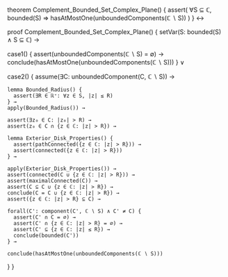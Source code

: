 theorem Complement_Bounded_Set_Complex_Plane() {
  assert(
    ∀S ⊆ ℂ, bounded(S) ⇒ 
    hasAtMostOne(unboundedComponents(ℂ ∖ S))
  )
} ↔

proof Complement_Bounded_Set_Complex_Plane() {
  setVar(S: bounded(S) ∧ S ⊆ ℂ) →
  
  case1() {
    assert(unboundedComponents(ℂ ∖ S) = ∅) →
    conclude(hasAtMostOne(unboundedComponents(ℂ ∖ S)))
  } ∨

  case2() {
    assume(∃C: unboundedComponent(C, ℂ ∖ S)) →
    
    lemma Bounded_Radius() {
      assert(∃R ∈ ℝ⁺: ∀z ∈ S, |z| ≤ R)
    } →
    apply(Bounded_Radius()) →
    
    assert(∃z₀ ∈ C: |z₀| > R) →
    assert(z₀ ∈ C ∩ {z ∈ ℂ: |z| > R}) →
    
    lemma Exterior_Disk_Properties() {
      assert(pathConnected({z ∈ ℂ: |z| > R})) →
      assert(connected({z ∈ ℂ: |z| > R}))
    } →
    
    apply(Exterior_Disk_Properties()) →
    assert(connected(C ∪ {z ∈ ℂ: |z| > R})) →
    assert(maximalConnected(C)) →
    assert(C ⊆ C ∪ {z ∈ ℂ: |z| > R}) →
    conclude(C = C ∪ {z ∈ ℂ: |z| > R}) →
    assert({z ∈ ℂ: |z| > R} ⊆ C) →
    
    forall(C': component(C', ℂ ∖ S) ∧ C' ≠ C) {
      assert(C' ∩ C = ∅) →
      assert(C' ∩ {z ∈ ℂ: |z| > R} = ∅) →
      assert(C' ⊆ {z ∈ ℂ: |z| ≤ R}) →
      conclude(bounded(C'))
    } →
    
    conclude(hasAtMostOne(unboundedComponents(ℂ ∖ S)))
  }
}